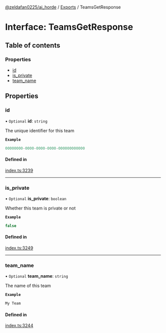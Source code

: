 [@zeldafan0225/ai_horde](../README.md) / [Exports](../modules.md) / TeamsGetResponse

# Interface: TeamsGetResponse

## Table of contents

### Properties

- [id](TeamsGetResponse.md#id)
- [is\_private](TeamsGetResponse.md#is_private)
- [team\_name](TeamsGetResponse.md#team_name)

## Properties

### id

• `Optional` **id**: `string`

The unique identifier for this team

**`Example`**

```ts
00000000-0000-0000-0000-000000000000
```

#### Defined in

[index.ts:3239](https://github.com/ZeldaFan0225/ai_horde/blob/3212b20/index.ts#L3239)

___

### is\_private

• `Optional` **is\_private**: `boolean`

Whether this team is private or not

**`Example`**

```ts
false
```

#### Defined in

[index.ts:3249](https://github.com/ZeldaFan0225/ai_horde/blob/3212b20/index.ts#L3249)

___

### team\_name

• `Optional` **team\_name**: `string`

The name of this team

**`Example`**

```ts
My Team
```

#### Defined in

[index.ts:3244](https://github.com/ZeldaFan0225/ai_horde/blob/3212b20/index.ts#L3244)
